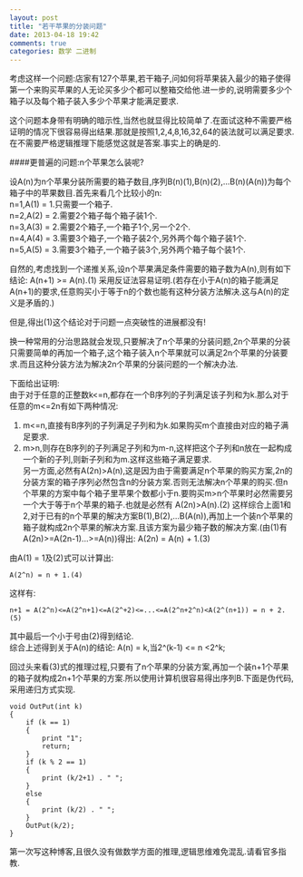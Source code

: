 ```yaml
---
layout: post
title: "若干苹果的分装问题"
date: 2013-04-18 19:42
comments: true
categories: 数学 二进制
---
```


<!--more-->

考虑这样一个问题:店家有127个苹果,若干箱子,问如何将苹果装入最少的箱子使得第一个来购买苹果的人无论买多少个都可以整箱交给他.进一步的,说明需要多少个箱子以及每个箱子装入多少个苹果才能满足要求.

这个问题本身带有明确的暗示性,当然也就显得比较简单了.在面试这种不需要严格证明的情况下很容易得出结果.那就是按照1,2,4,8,16,32,64的装法就可以满足要求.在不需要严格逻辑推理下能感觉这就是答案.事实上的确是的.

####更普遍的问题:n个苹果怎么装呢?

设A(n)为n个苹果分装所需要的箱子数目,序列B(n)(1),B(n)(2),...B(n)(A(n))为每个箱子中的苹果数目.首先来看几个比较小的n:<br/>
n=1,A(1) = 1.只需要一个箱子.<br/>
n=2,A(2) = 2.需要2个箱子每个箱子装1个.<br/>
n=3,A(3) = 2.需要2个箱子,一个箱子1个,另一个2个.<br/>
n=4,A(4) = 3.需要3个箱子,一个箱子装2个,另外两个每个箱子装1个.<br/>
n=5,A(5) = 3.需要3个箱子,一个箱子装3个,另外两个箱子每个装1个.<br/>

自然的,考虑找到一个递推关系,设n个苹果满足条件需要的箱子数为A(n),则有如下结论:
    A(n+1) >= A(n).(1)
采用反证法容易证明.(若存在小于A(n)的箱子能满足A(n+1)的要求,任意购买小于等于n的个数也能有这种分装方法解决.这与A(n)的定义是矛盾的.)

但是,得出(1)这个结论对于问题一点突破性的进展都没有!

换一种常用的分治思路就会发现,只要解决了n个苹果的分装问题,2n个苹果的分装只需要简单的再加一个箱子,这个箱子装入n个苹果就可以满足2n个苹果的分装要求.而且这种分装方法为解决2n个苹果的分装问题的一个解决办法.

下面给出证明:<br/>
由于对于任意的正整数k<=n,都存在一个B序列的子列满足该子列和为k.那么对于任意的m<=2n有如下两种情况:<br/>
1. m<=n,直接有B序列的子列满足子列和为k.如果购买m个直接由对应的箱子满足要求.<br/>
2. m>n,则存在B序列的子列满足子列和为m-n,这样把这个子列和n放在一起构成一个新的子列,则新子列和为m.这样这些箱子满足要求.<br/>
另一方面,必然有A(2n)>A(n),这是因为由于需要满足n个苹果的购买方案,2n的分装方案的箱子序列必然包含n的分装方案.否则无法解决n个苹果的购买.但n个苹果的方案中每个箱子里苹果个数都小于n.要购买m>n个苹果时必然需要另一个大于等于n个苹果的箱子.也就是必然有
    A(2n)>A(n).(2)
这样综合上面1和2,对于已有的n个苹果的解决方案B(1),B(2),...B(A(n)),再加上一个装n个苹果的箱子就构成2n个苹果的解决方案.且该方案为最少箱子数的解决方案.(由(1)有A(2n)>=A(2n-1)...>=A(n))得出:
    A(2n) = A(n) + 1.(3)

由A(1) = 1及(2)式可以计算出:

    A(2^n) = n + 1.(4)

这样有:

    n+1 = A(2^n)<=A(2^n+1)<=A(2^+2)<=...<=A(2^n+2^n)<A(2^(n+1)) = n + 2.(5)

其中最后一个小于号由(2)得到结论.<br/>
综合上述得到关于A(n)的结论:
    A(n) = k,当2^(k-1) <= n <2^k;

回过头来看(3)式的推理过程,只要有了n个苹果的分装方案,再加一个装n+1个苹果的箱子就构成2n+1个苹果的方案.所以使用计算机很容易得出序列B.下面是伪代码,采用递归方式实现.

    void OutPut(int k)
    {
        if (k == 1)
        {
            print "1";
            return;
        }
        if (k % 2 == 1)
        {
            print (k/2+1) . " ";
        }
        else
        {
            print (k/2) . " ";
        }
        OutPut(k/2);
    }

第一次写这种博客,且很久没有做数学方面的推理,逻辑思维难免混乱.请看官多指教.
